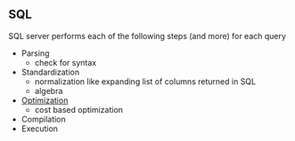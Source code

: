 SQL
----
SQL server performs each of the following steps (and more) for each query

- Parsing
  - check for syntax 
- Standardization
  - normalization like expanding list of columns returned in SQL  
  - algebra
- [Optimization](optimization.md)
  - cost based optimization
- Compilation
- Execution
